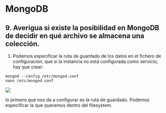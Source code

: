 # MongoDB
## 9. Averigua si existe la posibilidad en MongoDB de decidir en qué archivo se almacena una colección.

1. Podemos especificar la ruta de guardado de los datos en el fichero de configuración, que si la instancia no está configurada como servicio, hay que crear:

```
mongod --config /etc/mongod.conf
nano /etc/mongod.conf
```

![ ](img/my901.png)


lo primero que nos da a configurar es la ruta de guardado. Podemos especificar la que queramos dentro del filesystem.